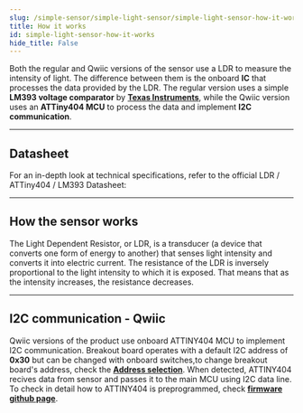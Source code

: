 ```yaml
---
slug: /simple-sensor/simple-light-sensor/simple-light-sensor-how-it-works
title: How it works
id: simple-light-sensor-how-it-works
hide_title: False
---
```


Both the regular and Qwiic versions of the sensor use a LDR to measure the intensity of light. The difference between them is the onboard **IC** that processes the data provided by the LDR. The regular version uses a simple **LM393 voltage comparator** by [**Texas Instruments**](https://eu.mouser.com/ProductDetail/Texas-Instruments/LM393M-NOPB?qs=QbsRYf82W3GpBNun7wKZlw%3D%3D&utm_id=20109199385&utm_source=google&utm_medium=cpc&utm_marketing_tactic=emeacorp&gad_source=1&gbraid=0AAAAADn_wf2fKvpBFkLrBUUl8dO2RQg0h&gclid=Cj0KCQjwy46_BhDOARIsAIvmcwMsdd1u6kOcRmTTIs-3gcSdmuLKAzoQu5R-yEysSeXZ3OPvm47trKQaAineEALw_wcB), while the Qwiic version uses an **ATTiny404 MCU** to process the data and implement **I2C communication**. 

<CenteredImage src="/img/simple-sensor/simple-light-sensor/333041_ATTINY404_highlighted.jpg" alt="ATTiny404 MCU on board of Qwiic version" caption="ATTiny404 MCU on board of Qwiic version" width="400px" />

<CenteredImage src="/img/simple-sensor/simple-light-sensor/333046_LM393_highlighted.jpg" alt="LM393 on board of regular version" caption="LM393 on board of regular version" width="400px" />

---

## Datasheet
For an in-depth look at technical specifications, refer to the official LDR /   ATTiny404 / LM393 Datasheet:
<QuickLink  
  title="LDR Datasheet"  
  description="Detailed technical documentation for the Light dependent resistor."  
  url="https://components101.com/sites/default/files/component_datasheet/LDR%20Datasheet.pdf"  
/> 
<QuickLink  
  title="ATTiny404 Datasheet"  
  description="Detailed technical documentation for the LM393 Voltage Comparator."  
  url="https://docs.rs-online.com/943a/0900766b8170d70c.pdf"  
/>  
<QuickLink  
  title="LM393 Datasheet"  
  description="Detailed technical documentation for the ATTiny404 microcontroller."  
  url="https://ww1.microchip.com/downloads/en/devicedoc/50002687a.pdf"  
/> 

---

## How the sensor works
The Light Dependent Resistor, or LDR, is a transducer (a device that converts one form of energy to another) that senses light intensity and converts it into electric current. The resistance of the LDR is inversely proportional to the light intensity to which it is exposed. That means that as the intensity increases, the resistance decreases.

<CenteredImage src="/img/simple-sensor/simple-light-sensor/light-sensor_graph.jpg" alt="LM393 on board of regular version" caption="LM393 on board of regular version" width="400px" />

---

## I2C communication - Qwiic

Qwiic versions of the product use onboard ATTINY404 MCU to implement I2C communication. Breakout board operates with a default I2C address of **0x30**  but can be changed with onboard switches,to change breakout board's address, check the [**Address selection**](/documentation/simple-sensor/simple-light-sensor/simple-light-sensor-hardware#address-selection-for-qwiic-version). When detected, ATTINY404 recives data from sensor and passes it to the main MCU using I2C data line. To check in detail how to ATTINY404 is preprogrammed, check [**firmware github page**](https://github.com/SolderedElectronics/Soldered-Digital-Light-Sensor-Arduino-Library/blob/dev/extras/attiny_firmware/attiny_firmware.ino).
